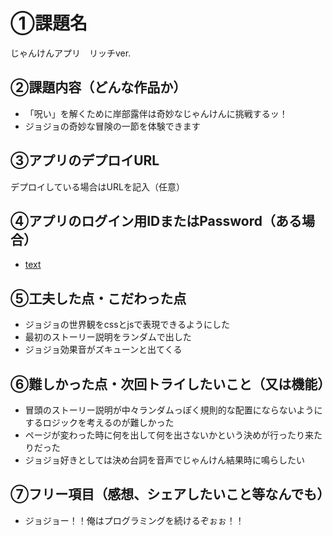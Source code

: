 # ①課題名
じゃんけんアプリ　リッチver.

## ②課題内容（どんな作品か）
- 「呪い」を解くために岸部露伴は奇妙なじゃんけんに挑戦するッ！
- ジョジョの奇妙な冒険の一節を体験できます

## ③アプリのデプロイURL
デプロイしている場合はURLを記入（任意）

## ④アプリのログイン用IDまたはPassword（ある場合）
- [text](https://takahashi244.github.io/kadai02_janken_rich/)

## ⑤工夫した点・こだわった点
- ジョジョの世界観をcssとjsで表現できるようにした
- 最初のストーリー説明をランダムで出した
- ジョジョ効果音がズキューンと出てくる

## ⑥難しかった点・次回トライしたいこと（又は機能）
- 冒頭のストーリー説明が中々ランダムっぽく規則的な配置にならないようにするロジックを考えるのが難しかった
- ページが変わった時に何を出して何を出さないかという決めが行ったり来たりだった
- ジョジョ好きとしては決め台詞を音声でじゃんけん結果時に鳴らしたい

## ⑦フリー項目（感想、シェアしたいこと等なんでも）
- ジョジョー！！俺はプログラミングを続けるぞぉぉ！！
